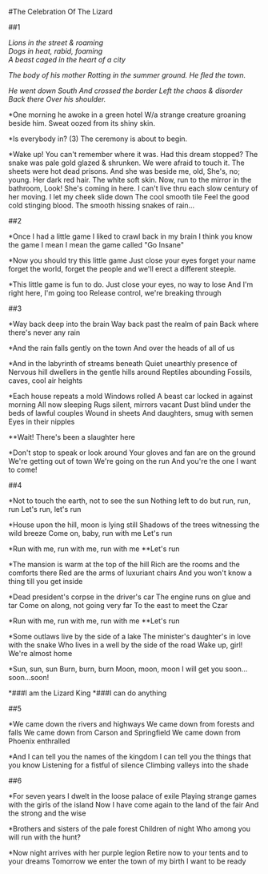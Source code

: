 #The Celebration Of The Lizard


##1

*Lions in the street & roaming\
Dogs in heat, rabid, foaming\
A beast caged in the heart of a city*

*The body of his mother
Rotting in the summer ground.
He fled the town.*

*He went down South
And crossed the border
Left the chaos & disorder
Back there
Over his shoulder.*

*One morning he awoke in a green hotel
W/a strange creature groaning beside him.
Sweat oozed from its shiny skin.

*Is everybody in? (3)
The ceremony is about to begin.

*Wake up!
You can't remember where it was.
Had this dream stopped?
The snake was pale gold glazed & shrunken.
We were afraid to touch it.
The sheets were hot dead prisons.
And she was beside me, old,
She's, no; young.
Her dark red hair.
The white soft skin.
Now, run to the mirror in the bathroom,
Look!
She's coming in here.
I can't live thru each slow century
of her moving.
I let my cheek slide down
The cool smooth tile
Feel the good cold stinging blood.
The smooth hissing snakes
of rain…


##2

*Once I had a little game
I liked to crawl back in my brain
I think you know the game I mean
I mean the game called "Go Insane"

*Now you should try this little game
Just close your eyes forget your name
forget the world, forget the people
and we'll erect a different steeple.

*This little game is fun to do.
Just close your eyes, no way to lose
And I'm right here, I'm going too
Release control, we're breaking through


##3

*Way back deep into the brain
Way back past the realm of pain
Back where there's never any rain

*And the rain falls gently on the town
And over the heads of all of us

*And in the labyrinth of streams beneath
Quiet unearthly presence of
Nervous hill dwellers in the gentle hills around
Reptiles abounding
Fossils, caves, cool air heights

*Each house repeats a mold
Windows rolled
A beast car locked in against morning
All now sleeping
Rugs silent, mirrors vacant
Dust blind under the beds of lawful couples
Wound in sheets
And daughters, smug with semen
Eyes in their nipples

**Wait! There's been a slaughter here

*Don't stop to speak or look around
Your gloves and fan are on the ground
We're getting out of town
We're going on the run
And you're the one I want to come!


##4

*Not to touch the earth, not to see the sun
Nothing left to do but run, run, run
Let's run, let's run

*House upon the hill, moon is lying still
Shadows of the trees witnessing the wild breeze
Come on, baby, run with me
Let's run

*Run with me, run with me, run with me
**Let's run

*The mansion is warm at the top of the hill
Rich are the rooms and the comforts there
Red are the arms of luxuriant chairs
And you won't know a thing till you get inside

*Dead president's corpse in the driver's car
The engine runs on glue and tar
Come on along, not going very far
To the east to meet the Czar

*Run with me, run with me, run with me
**Let's run

*Some outlaws live by the side of a lake
The minister's daughter's in love with the snake
Who lives in a well by the side of the road
Wake up, girl! We're almost home

*Sun, sun, sun
Burn, burn, burn
Moon, moon, moon
I will get you soon…soon…soon!

*###I am the Lizard King
*###I can do anything


##5

*We came down the rivers and highways
We came down from forests and falls
We came down from Carson and Springfield
We came down from Phoenix enthralled

*And I can tell you the names of the kingdom
I can tell you the things that you know
Listening for a fistful of silence
Climbing valleys into the shade


##6

*For seven years I dwelt in the loose palace of exile
Playing strange games with the girls of the island
Now I have come again to the land of the fair
And the strong and the wise

*Brothers and sisters of the pale forest
Children of night
Who among you will run with the hunt?

*Now night arrives with her purple legion
Retire now to your tents and to your dreams
Tomorrow we enter the town of my birth
I want to be ready
